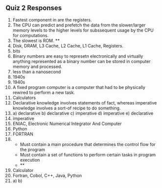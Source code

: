 ## Quiz 2 Responses

1. Fastest component in are the registers.  
2. The CPU can predict and prefetch the data from the slower/larger memory levels to the higher levels for subssequent usage by the CPU for computations.
3. The slowest is ROM.  **
4. Disk, DRAM, L3 Cache, L2 Cache, L1 Cache, Registers.
5. bits
6. Binary numbers are easy to represetn electronically and virtually anything represented as a binary number can be stored in computer memory and processed.
7. less than a nanosecond
8. 1940s
9. 1940s
10. A fixed program computer is a computer that had to be physically rewired to perform a new task.
11. Calculators
12. Declarative knowledge involves statements of fact, whereas imperative knowledge involves a sort-of recipe to do something.
13. a) declarative
    b) declarative
    c) imperative
    d) imperative
    e) declarative
14. imperative
15. ENIAC, Electronic Numerical Integrator And Computer
16. Python
17. FORTRAN
18. + Must contain a main procedure that determines the control flow for the program
    + Must contain a set of functions to perform certain tasks in program execution
    + **
19. Calculator
20. Fortran, Cobol, C++, Java, Python
21. a)
    b) 


